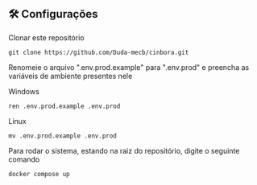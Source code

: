 ## 🛠️ Configurações

Clonar este repositório
```
git clone https://github.com/Duda-mecb/cinbora.git
```

Renomeie o arquivo ".env.prod.example" para ".env.prod" e preencha as variáveis de ambiente presentes nele

Windows
```
ren .env.prod.example .env.prod 
```
Linux
```
mv .env.prod.example .env.prod
```

Para rodar o sistema, estando na raiz do repositório, digite o seguinte comando

```
docker compose up
```
